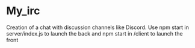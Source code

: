 # My_irc


Creation of a chat with discussion channels like Discord.
Use npm start in server/index.js to launch the back and npm start in /client to launch the front

